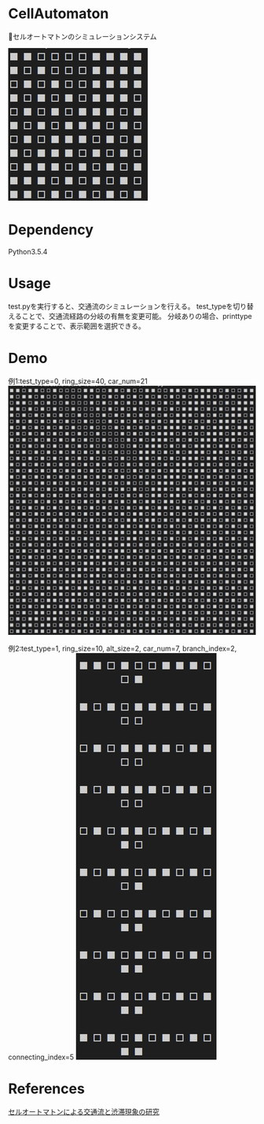 # CellAutomaton
セルオートマトンのシミュレーションシステム

![シミュレーション例](images/sample1.png)


# Dependency
Python3.5.4

# Usage
test.pyを実行すると、交通流のシミュレーションを行える。
test_typeを切り替えることで、交通流経路の分岐の有無を変更可能。
分岐ありの場合、printtypeを変更することで、表示範囲を選択できる。

# Demo
例1:test_type=0, ring_size=40, car_num=21
![実行例1](images/sample2.png)

例2:test_type=1, ring_size=10, alt_size=2, car_num=7, branch_index=2, connecting_index=5
![実行例2](images/sample3.png)


# References
[セルオートマトンによる交通流と渋滞現象の研究](http://www.gem.aoyama.ac.jp/~kyo/sotsuken/2010/obuchi_sotsuron_2010.pdf)
